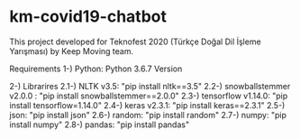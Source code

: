 # km-covid19-chatbot
This project developed for Teknofest 2020 (Türkçe Doğal Dil İşleme Yarışması) by Keep Moving team.

Requirements
1-) Python: Python 3.6.7 Version

2-) Librarires
  2.1-) NLTK v3.5: "pip install nltk==3.5"
  2.2-) snowballstemmer v2.0.0 : "pip install snowballstemmer==2.0.0"
  2.3-) tensorflow v1.14.0: "pip install tensorflow=1.14.0"
  2.4-) keras v2.3.1: "pip install keras==2.3.1"
  2.5-) json: "pip install json"
  2.6-) random: "pip install random"
  2.7-) numpy: "pip install numpy"
  2.8-) pandas: "pip install pandas"
  

